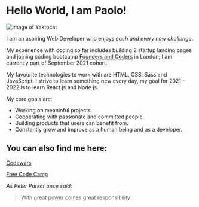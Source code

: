 # Hello World, I am Paolo!

![Image of Yaktocat](https://avatars.githubusercontent.com/u/15671939?v=4)

I am an aspiring Web Developer who enjoys *each and every new challenge*. 

My experience with coding so far includes building 2 startup landing pages and joining coding bootcamp [Founders and Coders](https://www.foundersandcoders.com) in London; I am currently part of September 2021 cohort. 

My favourite technologies to work with are HTML, CSS, Sass and JavaScript. I strive to learn something new every day, my goal for 2021 - 2022 is to learn React.js and Node.js.

My core goals are:

* Working on meaninful projects. 
* Cooperating with passionate and committed people.
* Building products that users can benefit from.
* Constantly grow and improve as a human being and as a developer.

## You can also find me here:

[Codewars](https://www.codewars.com/dashboard)

[Free Code Camp](https://www.freecodecamp.org/paolo)





*As Peter Parker once said:*

> With great power comes great responsibility






